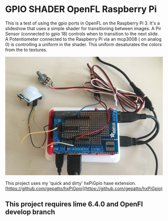 # GPIO SHADER OpenFL Raspberry Pi


This is a test of using the gpio ports in OpenFL on the Raspberry Pi 3.
It's a slideshow that uses a simple shader for transitioning between images.
A Pir Sensor (connected to gpio 18) controls when to transition to the next slide.
A Potentiometer connected to the Raspberry Pi via an mcp3008 ( on analog 0) 
is controlling a uniform in the shader.
This uniform desaturates the colors from the to textures.

![](Doc/Pi3008PotPir.jpg)

This project uses my 'quick and dirty' hxPiGpio haxe extension.
[https://github.com/gepatto/hxPiGpio](https://github.com/gepatto/hxPiGpio)

## This project requires lime 6.4.0 and OpenFl develop branch
